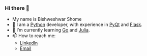 ### Hi there 👋
- My name is Bishweshwar Shome
- 🔭 I am a [Python](https://www.python.org/ "Python") developer, with experience in [PyQt](https://pypi.org/project/PyQt5/) and [Flask](https://flask.palletsprojects.com/en/2.2.x/).
- 🌱 I’m currently learning [Go](https://go.dev/) and [Julia](https://julialang.org/).
- 📫 How to reach me: 
  * [LinkedIn](https://www.linkedin.com/in/bshome19/)
  * [Email](bshome19@gmail.com)
<!--
**bshome19/bshome19** is a ✨ _special_ ✨ repository because its `README.md` (this file) appears on your GitHub profile.

Here are some ideas to get you started:

- 🔭 I’m currently working on ...
- 🌱 I’m currently learning ...
- 👯 I’m looking to collaborate on ...
- 🤔 I’m looking for help with ...
- 💬 Ask me about ...
- 📫 How to reach me: ...
- 😄 Pronouns: ...
- ⚡ Fun fact: ...
-->
